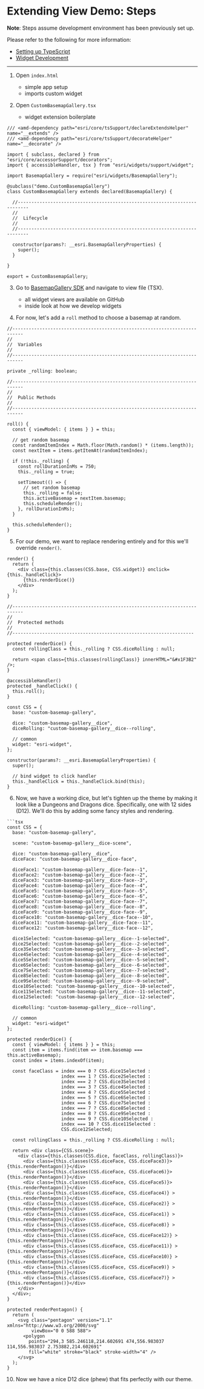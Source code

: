 # Extending View Demo: Steps

**Note**: Steps assume development environment has been previously set up.

Please refer to the following for more information:

- [Setting up TypeScript](https://developers.arcgis.com/javascript/latest/guide/typescript-setup/index.html)
- [Widget Development](https://developers.arcgis.com/javascript/latest/guide/custom-widget/index.html)
____________

1. Open `index.html`
    - simple app setup
    - imports custom widget

2. Open `CustomBasemapGallery.tsx`
    - widget extension boilerplate

```tsx
/// <amd-dependency path="esri/core/tsSupport/declareExtendsHelper" name="__extends" />
/// <amd-dependency path="esri/core/tsSupport/decorateHelper" name="__decorate" />

import { subclass, declared } from "esri/core/accessorSupport/decorators";
import { accessibleHandler, tsx } from "esri/widgets/support/widget";

import BasemapGallery = require("esri/widgets/BasemapGallery");

@subclass("demo.CustomBasemapGallery")
class CustomBasemapGallery extends declared(BasemapGallery) {

  //--------------------------------------------------------------------------
  //
  //  Lifecycle
  //
  //--------------------------------------------------------------------------

  constructor(params?: __esri.BasemapGalleryProperties) {
    super();
  }

}

export = CustomBasemapGallery;
```

3. Go to [BasemapGallery SDK](https://developers.arcgis.com/javascript/latest/api-reference/esri-widgets-BasemapGallery.html) and navigate to view file (TSX).
    - all widget views are available on GitHub
    - inside look at how we develop widgets

4. For now, let's add a `roll` method to choose a basemap at random.

```tsx
//--------------------------------------------------------------------------
//
//  Variables
//
//--------------------------------------------------------------------------

private _rolling: boolean;

//--------------------------------------------------------------------------
//
//  Public Methods
//
//--------------------------------------------------------------------------

roll() {
  const { viewModel: { items } } = this;

  // get random basemap
  const randomItemIndex = Math.floor(Math.random() * (items.length));
  const nextItem = items.getItemAt(randomItemIndex);

  if (!this._rolling) {
    const rollDurationInMs = 750;
    this._rolling = true;

    setTimeout(() => {
      // set random basemap
      this._rolling = false;
      this.activeBasemap = nextItem.basemap;
      this.scheduleRender();
    }, rollDurationInMs);
  }

  this.scheduleRender();
}
```

5. For our demo, we want to replace rendering entirely and for this we'll override `render()`.

```
render() {
  return (
    <div class={this.classes(CSS.base, CSS.widget)} onclick={this._handleClick}>
      {this.renderDice()}
    </div>
  );
}

//--------------------------------------------------------------------------
//
//  Protected methods
//
//-------------------------------------------------------------------

protected renderDice() {
  const rollingClass = this._rolling ? CSS.diceRolling : null;

  return <span class={this.classes(rollingClass)} innerHTML="&#x1F3B2" />;
}

@accessibleHandler()
protected _handleClick() {
  this.roll();
}
```

```tsx
const CSS = {
  base: "custom-basemap-gallery",

  dice: "custom-basemap-gallery__dice",
  diceRolling: "custom-basemap-gallery__dice--rolling",

  // common
  widget: "esri-widget",
};
```

```tsx
constructor(params?: __esri.BasemapGalleryProperties) {
  super();

  // bind widget to click handler
  this._handleClick = this._handleClick.bind(this);
}
```

6. Now, we have a working dice, but let's tighten up the theme by making it look like a Dungeons and Dragons dice. Specifically, one with 12 sides (D12). We'll do this by adding some fancy styles and rendering.

```
```tsx
const CSS = {
  base: "custom-basemap-gallery",

  scene: "custom-basemap-gallery__dice-scene",
  
  dice: "custom-basemap-gallery__dice",
  diceFace: "custom-basemap-gallery__dice-face",
  
  diceFace1: "custom-basemap-gallery__dice-face--1",
  diceFace2: "custom-basemap-gallery__dice-face--2",
  diceFace3: "custom-basemap-gallery__dice-face--3",
  diceFace4: "custom-basemap-gallery__dice-face--4",
  diceFace5: "custom-basemap-gallery__dice-face--5",
  diceFace6: "custom-basemap-gallery__dice-face--6",
  diceFace7: "custom-basemap-gallery__dice-face--7",
  diceFace8: "custom-basemap-gallery__dice-face--8",
  diceFace9: "custom-basemap-gallery__dice-face--9",
  diceFace10: "custom-basemap-gallery__dice-face--10",
  diceFace11: "custom-basemap-gallery__dice-face--11",
  diceFace12: "custom-basemap-gallery__dice-face--12",
  
  dice1Selected: "custom-basemap-gallery__dice--1-selected",
  dice2Selected: "custom-basemap-gallery__dice--2-selected",
  dice3Selected: "custom-basemap-gallery__dice--3-selected",
  dice4Selected: "custom-basemap-gallery__dice--4-selected",
  dice5Selected: "custom-basemap-gallery__dice--5-selected",
  dice6Selected: "custom-basemap-gallery__dice--6-selected",
  dice7Selected: "custom-basemap-gallery__dice--7-selected",
  dice8Selected: "custom-basemap-gallery__dice--8-selected",
  dice9Selected: "custom-basemap-gallery__dice--9-selected",
  dice10Selected: "custom-basemap-gallery__dice--10-selected",
  dice11Selected: "custom-basemap-gallery__dice--11-selected",
  dice12Selected: "custom-basemap-gallery__dice--12-selected",
  
  diceRolling: "custom-basemap-gallery__dice--rolling",

  // common
  widget: "esri-widget"
};
```

```tsx
protected renderDice() {
  const { viewModel: { items } } = this;
  const item = items.find(item => item.basemap === this.activeBasemap);
  const index = items.indexOf(item);

  const faceClass = index === 0 ? CSS.dice1Selected :
                    index === 1 ? CSS.dice2Selected :
                    index === 2 ? CSS.dice3Selected :
                    index === 3 ? CSS.dice4Selected :
                    index === 4 ? CSS.dice5Selected :
                    index === 5 ? CSS.dice6Selected :
                    index === 6 ? CSS.dice7Selected :
                    index === 7 ? CSS.dice8Selected :
                    index === 8 ? CSS.dice9Selected :
                    index === 9 ? CSS.dice10Selected :
                    index === 10 ? CSS.dice11Selected :
                    CSS.dice12Selected;

  const rollingClass = this._rolling ? CSS.diceRolling : null;

  return <div class={CSS.scene}>
    <div class={this.classes(CSS.dice, faceClass, rollingClass)}>
      <div class={this.classes(CSS.diceFace, CSS.diceFace3)}>{this.renderPentagon()}</div>
      <div class={this.classes(CSS.diceFace, CSS.diceFace6)}>{this.renderPentagon()}</div>
      <div class={this.classes(CSS.diceFace, CSS.diceFace5)}>{this.renderPentagon()}</div>
      <div class={this.classes(CSS.diceFace, CSS.diceFace4)} >{this.renderPentagon()}</div>
      <div class={this.classes(CSS.diceFace, CSS.diceFace2)} >{this.renderPentagon()}</div>
      <div class={this.classes(CSS.diceFace, CSS.diceFace1)} >{this.renderPentagon()}</div>
      <div class={this.classes(CSS.diceFace, CSS.diceFace8)} >{this.renderPentagon()}</div>
      <div class={this.classes(CSS.diceFace, CSS.diceFace12)} >{this.renderPentagon()}</div>
      <div class={this.classes(CSS.diceFace, CSS.diceFace11)} >{this.renderPentagon()}</div>
      <div class={this.classes(CSS.diceFace, CSS.diceFace10)} >{this.renderPentagon()}</div>
      <div class={this.classes(CSS.diceFace, CSS.diceFace9)} >{this.renderPentagon()}</div>
      <div class={this.classes(CSS.diceFace, CSS.diceFace7)} >{this.renderPentagon()}</div>
    </div>
  </div>;
}

protected renderPentagon() {
  return (
    <svg class="pentagon" version="1.1" xmlns="http://www.w3.org/2000/svg"
         viewBox="0 0 588 588">
      <polygon
        points="294,3 585.246118,214.602691 474,556.983037 114,556.983037 2.753882,214.602691"
        fill="white" stroke="black" stroke-width="4" />
    </svg>
  );
}
```

10. Now we have a nice D12 dice (phew) that fits perfectly with our theme. 
